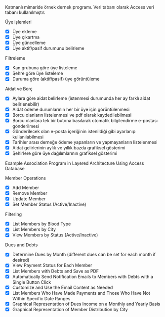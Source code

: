 Katmanlı mimaride örnek dernek programı.
Veri tabanı olarak Access veri tabanı kullanılmıştır.

Üye işlemleri
- [x]  Üye ekleme
- [x]  Üye çıkartma
- [x]  Üye güncelleme
- [x]  Üye aktif/pasif durumunu belirleme

Filtreleme 
- [x]  Kan grubuna göre üye listeleme
- [x]  Şehre göre üye listeleme
- [x]  Duruma göre (aktif/pasif) üye görüntüleme

Aidat ve Borç
- [x]  Aylara göre aidat belirleme (istenmesi durumunda her ay farklı aidat belirlenebilir)
- [x]  Aidat ödeme durumlarının her bir üye için görüntülenmesi
- [x]  Borcu olanların listelenmesi ve pdf olarak kaydedilebilmesi
- [x]  Borcu olanlara tek bir butona basılarak otomatik bilgilendirme e-postası gönderilmesi
- [x]  Gönderilecek olan e-posta içeriğinin istenildiği gibi ayarlanıp kullanılabilmesi
- [x]  Tarihler arası derneğe ödeme yapanların ve yapmayanların listelenmesi
- [x]  Aidat gelirlerinin aylık ve yıllık bazda grafiksel gösterimi
- [x]  Şehirlere göre üye dağılımlarının grafiksel gösterimi

Example Association Program in Layered Architecture Using Access Database

Member Operations
- [x]  Add Member
- [x]  Remove Member
- [x]  Update Member
- [x]  Set Member Status (Active/Inactive)

Filtering
- [x]  List Members by Blood Type
- [x]  List Members by City
- [x]  View Members by Status (Active/Inactive)

Dues and Debts
- [x]  Determine Dues by Month (different dues can be set for each month if desired)
- [x]  View Payment Status for Each Member
- [x]  List Members with Debts and Save as PDF
- [x]  Automatically Send Notification Emails to Members with Debts with a Single Button Click
- [x]  Customize and Use the Email Content as Needed
- [x]  List Members Who Have Made Payments and Those Who Have Not Within Specific Date Ranges
- [x]  Graphical Representation of Dues Income on a Monthly and Yearly Basis
- [x]  Graphical Representation of Member Distribution by City
